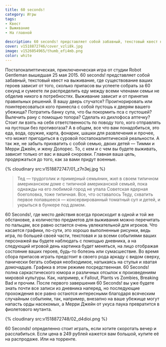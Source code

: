 ```yaml
---
title: 60 seconds!
category: Игры
tags:
- Квест
- Выживание
- На главной

description: 60 seconds! представляет собой забавный, текстовый квест на выживание, где существование ваших героев зависит от того, сколько припасов вы успеете собрать за 60 секунд и сумеете ли распределить еду между всеми членами семьи не обделив никого в потребностях.
cover: v1518872746/cover_vzli8k.jpg
image: v1526054965/thumb_efi4mb.png
color: white
---
```


Постапокалиптическая, приключенческая игра от студии Robot Gentleman вышедшая 25 мая 2015. 60 seconds! представляет собой забавный, текстовый квест на выживание, где существование ваших героев зависит от того, сколько припасов вы успеете собрать за 60 секунд и сумеете ли распределить еду между всеми членами семьи не обделив никого в потребностях. Выживание зависит и от принятия правильных решений. В вашу дверь стучатся? Проигнорировать или поинтересоваться кого принесла с собой пустошь к дверям вашего убежища? Потратить банку супа, что бы покормить пса с пустошей? Вылечить рану с помощью топора? Сделать из дихлофоса аптечку? Стоит ли взять на себя ответственность по поводу того, кого отправлять на пустоши без противогаза? А в общем, все что вам понадобиться, это еда, вода, оружие, карта, фонарик, шашки для развлечения и прочее, что может пригодиться в суровой постапокалиптической реальности. А так же, не забыть прихватить с собой семью, двоих детей — Тимми и Мерри Джейн, и жену Долорес. То, с кем и с чем вы будете выживать, зависит только от вас и вашей сноровки. Главная ваша цель, продержаться до того, как за вами придут военные.

<!-- more -->

{% cloudinary src:v1518872747/01_z7n3ej.jpg %}

> Тед — трудоголик и примерный семьянин, жил в своем типичном американском доме с типичной американской семьей, пока однажды на его любимой город не упала Советская ядерная боеголовка, тоже типичная. Все, что оставалось Теду, схватить первое попавшееся — консервированный томатный суп и детей, и укрыться в бункере под домом.

60 Seconds!, где место действия всегда происходит в одной и той же обстановке, а количество предметов для выживания можно перечитать по пальцам, все равно остается очень увлекательной для игроков. Что касается графики, по-сути, это хорошо выполненные рисунки, ведь игра, по большей своей части, текстовая и за всеми событиями ваших персонажей вы будете наблюдать с помощью дневника, а на следующий игровой день картинка будет меняться, на лицо отображая состояние ваших героев, будь-то болезнь или сумасшествие. Во время сбора припасов играть предстоит в своего рода аркаду с видом сверху, панически бегать собирая необходимое, натыкаясь на стулья и хватая домочадцев. Графика в этом режиме посредственная. 60 Seconds! полна саркастического юмора и различных отсылок к произведениям мировой культуры. Как, например, к Fallout, Plants vs Zombies, Breaking Bad и прочим. После первого завершения 60 Seconds! вы уже будете знать почти все записи из дневника наперед, но последующие прохождения все равно остаются интересными благодаря всяческим случайным событиям, так, например, внезапно на ваше убежище могут напасть орды насекомых, а Мерри Джейн от укуса паука превратится в фиолетового мутанта.

{% cloudinary src:v1518872748/02_d4dioi.png %}

60 Seconds! определенно стоит играть, если хотите скоротать вечер и расслабиться. Если цена в 249 рублей кажется вам большой, купите её на распродаже. Или на торренте.